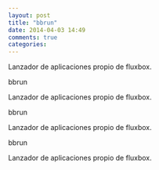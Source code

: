 ```yaml
---
layout: post
title: "bbrun"
date: 2014-04-03 14:49
comments: true
categories: 
---
```

Lanzador de aplicaciones propio de fluxbox.

bbrun

Lanzador de aplicaciones propio de fluxbox.

bbrun

Lanzador de aplicaciones propio de fluxbox.

bbrun

Lanzador de aplicaciones propio de fluxbox.

